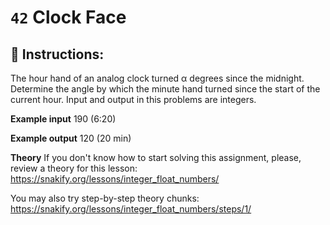 # `42` Clock Face

## 📝 Instructions:

The hour hand of an analog clock turned α degrees since the midnight. Determine the angle by which the minute hand turned since the start of the current hour. Input and output in this problems are integers.

**Example input**
190
(6:20)

**Example output**
120
(20 min)

**Theory**
If you don't know how to start solving this assignment, please, review a theory for this lesson:
https://snakify.org/lessons/integer_float_numbers/

You may also try step-by-step theory chunks:
https://snakify.org/lessons/integer_float_numbers/steps/1/